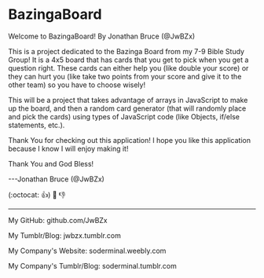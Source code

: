 # BazingaBoard
Welcome to BazingaBoard! By Jonathan Bruce (@JwBZx)

This is a project dedicated to the Bazinga Board from my 7-9 Bible Study Group!
It is a 4x5 board that has cards that you get to pick when you get a question right. These cards can either help you (like double your score) or they can hurt you (like take two points from your score and give it to the other team) so you have to choose wisely!

This will be a project that takes advantage of arrays in JavaScript to make up the board, and then a random card generator (that will randomly place and pick the cards) using types of JavaScript code (like Objects, if/else statements, etc.).

Thank You for checking out this application! I hope you like this application because I know I will enjoy making it!

Thank You and God Bless!

---Jonathan Bruce (@JwBZx)

(:octocat: :+1:) :crown: :-1:
- - - - - - - - - - -
My GitHub: github.com/JwBZx

My Tumblr/Blog: jwbzx.tumblr.com

My Company's Website: soderminal.weebly.com

My Company's Tumblr/Blog: soderminal.tumblr.com
